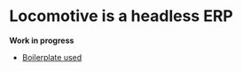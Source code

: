 # Locomotive is a headless ERP

**Work in progress**

- [Boilerplate used](https://github.com/Sairyss/domain-driven-hexagon)
